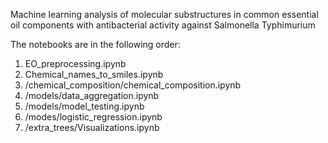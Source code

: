 Machine learning analysis of molecular substructures in common essential oil components with antibacterial activity against Salmonella Typhimurium

The notebooks are in the following order:

1. EO_preprocessing.ipynb
2. Chemical_names_to_smiles.ipynb
3. /chemical_composition/chemical_composition.ipynb
4. /models/data_aggregation.ipynb
5. /models/model_testing.ipynb
6. /modes/logistic_regression.ipynb
7. /extra_trees/Visualizations.ipynb